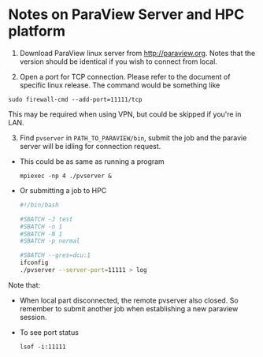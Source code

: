 # Notes on ParaView Server and HPC platform

1. Download ParaView linux server from http://paraview.org. Notes that the version should be identical if you wish to connect from local.

2. Open a port for TCP connection. Please refer to the document of specific linux release. The command would be something like

  `sudo firewall-cmd --add-port=11111/tcp `

  This may be required when using VPN, but could be skipped if you're in LAN.

3. Find `pvserver` in `PATH_TO_PARAVIEW/bin`, submit the job and the paravie server will be idling for connection request. 

  - This could be as same as running a program

    `mpiexec -np 4 ./pvserver &`

  - Or submitting a job to HPC

    ```bash
    #!/bin/bash
    
    #SBATCH -J test
    #SBATCH -n 1
    #SBATCH -N 1
    #SBATCH -p normal
    
    #SBATCH --gres=dcu:1
    ifconfig
    ./pvserver --server-port=11111 > log
    ```

    

Note that:

- When local part disconnected, the remote pvserver also closed. So remember to submit another job when establishing a new paraview session.

- To see port status

  `lsof -i:11111`